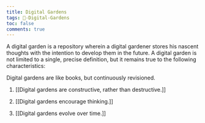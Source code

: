 ```yaml
---
title: Digital Gardens
tags: 🌱-Digital-Gardens
toc: false
comments: true
---
```


A digital garden is a repository wherein a digital gardener stores his nascent thoughts with the intention to develop them in the future. A digital garden is not limited to a single, precise definition, but it remains true to the following characteristics:

Digital gardens are like books, but continuously revisioned.

1. [[Digital gardens are constructive, rather than destructive.]]

2. [[Digital gardens encourage thinking.]]

3. [[Digital gardens evolve over time.]]
